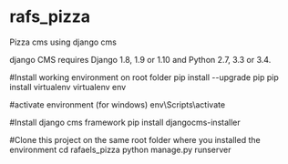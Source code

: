 # rafs_pizza
Pizza cms using django cms

django CMS requires Django 1.8, 1.9 or 1.10 and Python 2.7, 3.3 or 3.4.

#Install working environment on root folder
pip install --upgrade pip
pip install virtualenv
virtualenv env

#activate environment (for windows)
env\Scripts\activate

#Install django cms  framework
pip install djangocms-installer

#Clone this project on the same root folder where you installed the environment
cd rafaels_pizza
python manage.py runserver


